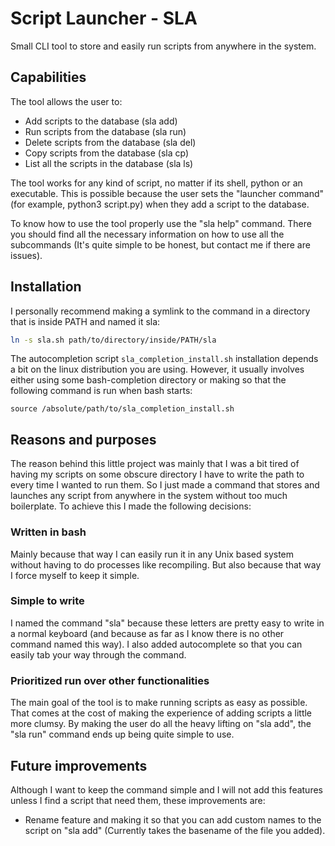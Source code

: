 # Script Launcher - SLA

Small CLI tool to store and easily run scripts from anywhere in the system.

## Capabilities

The tool allows the user to:

- Add scripts to the database (sla add)
- Run scripts from the database (sla run)
- Delete scripts from the database (sla del)
- Copy scripts from the database (sla cp)
- List all the scripts in the database (sla ls)

The tool works for any kind of script, no matter if its shell, python or an executable. This is possible because the user sets the "launcher command" (for example, python3 script.py) when they add a script to the database.

To know how to use the tool properly use the "sla help" command. There you should find all the necessary information on how to use all the subcommands (It's quite simple to be honest, but contact me if there are issues).

## Installation

I personally recommend making a symlink to the command in a directory that is inside PATH and named it sla:

```sh
ln -s sla.sh path/to/directory/inside/PATH/sla
```

The autocompletion script `sla_completion_install.sh` installation depends a bit on the linux distribution you are using. However, it usually involves either using some bash-completion directory or making so that the following command is run when bash starts:

```
source /absolute/path/to/sla_completion_install.sh
```

## Reasons and purposes

The reason behind this little project was mainly that I was a bit tired of having my scripts on some obscure directory I have to write the path to every time I wanted to run them. So I just made a command that stores and launches any script from anywhere in the system without too much boilerplate. To achieve this I made the following decisions:

### Written in bash
Mainly because that way I can easily run it in any Unix based system without having to do processes like recompiling. But also because that way I force myself to keep it simple. 

### Simple to write
I named the command "sla" because these letters are pretty easy to write in a normal keyboard (and because as far as I know there is no other command named this way). I also added autocomplete so that you can easily tab your way through the command.

###  Prioritized run over other functionalities
The main goal of the tool is to make running scripts as easy as possible. That comes at the cost of making the experience of adding scripts a little more clumsy. By making the user do all the heavy lifting on "sla add", the "sla run" command ends up being quite simple to use.

## Future improvements

Although I want to keep the command simple and I will not add this features unless I find a script that need them, these improvements are:
- Rename feature and making it so that you can add custom names to the script on "sla add" (Currently takes the basename of the file you added).